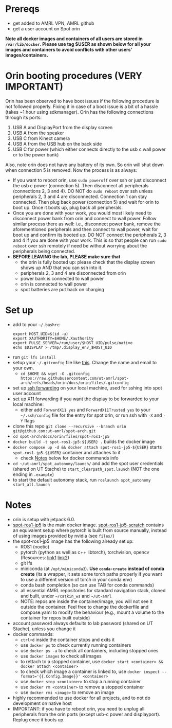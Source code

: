 # Prereqs
- get added to AMRL VPN, AMRL github
- get a user account on Spot orin

**Note all docker images and containers of all users are stored in `/var/lib/docker`. Please use tag $USER as shown below for all your images and containers to avoid conflicts with other users' images/containers.**

# Orin booting procedures (VERY IMPORTANT)
Orin has been observed to have boot issues if the following procedure is not followed properly. Fixing it in case of a boot issue is a bit of a hassle (takes ~1 hour using sdkmanager). Orin has the following connections through its ports:
1. USB A and DisplayPort from the display screen
2. USB A from the speaker
3. USB C from Kinect camera
4. USB A from the USB hub on the back side
5. USB C for power (which either connects directly to the usb c wall power or to the power bank)

Also, note orin does not have any battery of its own. So orin will shut down when connection 5 is removed.
Now the process is as always:
* If you want to reboot orin, use `sudo poweroff` over ssh or just disconnect the usb c power (connection 5). Then disconnect all peripherals (connections 2, 3 and 4). DO NOT do `sudo reboot` over ssh unless peripherals 2, 3 and 4 are disconnected. Connection 1 can stay connected. Then plug back power (connection 5) and wait for orin to boot up. Once it boots up, plug back all peripherals.
* Once you are done with your work, you would most likely need to disconnect power bank from orin and connect to wall power. Follow similar process there as well: i.e., disconnect power bank, remove the aforementioned peripherals and then connect to wall power, wait for boot up and confirm its booted up. DO NOT connect the peripherals 2, 3 and 4 if you are done with your work. This is so that people can run `sudo reboot` over ssh remotely if need be without worrying about the peripherals being connected.
* **BEFORE LEAVING the lab, PLEASE make sure that**
    - the orin is fully booted up: please check that the display screen shows up AND that you can ssh into it.
    - peripherals 2, 3 and 4 are disconnected from orin
    - power bank is connected to wall power
    - orin is connected to wall power
    - spot batteries are put back on charging

# Set up
- add to your `~/.bashrc`:
    ```
    export HOST_UID=$(id -u)
    export XAUTHORITY=$HOME/.Xauthority
    export PULSE_SERVER=/run/user/$HOST_UID/pulse/native
    echo $DISPLAY > /tmp/.display_env_$HOST_UID
    ```
- run `git lfs install`
- setup your `~/.gitconfig` file like [this](files/.gitconfig). Change the name and email to your own.
    * `cd $HOME && wget -O .gitconfig https://raw.githubusercontent.com/ut-amrl/spot-arch/refs/heads/orin/docs/orin/files/.gitconfig`
- set up [ssh forwarding](https://docs.github.com/en/authentication/connecting-to-github-with-ssh/using-ssh-agent-forwarding) on your local machine, used for sshing into spot user account
- set up X11 forwarding if you want the display to be forwarded to your local machine:
    * either add `ForwardX11 yes` and `ForwardX11Trusted yes` to your `~/.ssh/config` file for the entry for spot orin, or run ssh with `-X` and `-Y` flags
- clone this repo `git clone --recursive --branch orin git@github.com:ut-amrl/spot-arch.git`
- `cd spot-arch/docs/orin/files/spot-ros1-jp5`
- `docker build -t spot-ros1-jp5:${USER} .` builds the docker image
- `docker compose up -d && docker attach spot-ros1-jp5-${USER}` starts `spot-ros1-jp5-${USER}` container and attaches to it
    * check [Notes](https://github.com/ut-amrl/spot-arch/blob/orin/docs/orin/userguide.md#notes) below for docker commands info
- `cd ~/ut-amrl/spot_autonomy/launch/` and add the spot user credentials (shared on UT Stache) to `start_clearpath_spot.launch` (NOT the one ending in `.example`)
- to start the default autonomy stack, run `roslaunch spot_autonomy start_all.launch`

# Notes
- orin is setup with jetpack 6.0.
- [spot-ros1-jp5](files/spot-ros1-jp5/) is the main docker image. [spot-ros1-jp5-scratch](files/spot-ros1-jp5-scratch/) contains an equivalent setup where pytorch is built from source manually, instead of using images provided by nvidia (see `files/`)
- the spot-ros1-jp5 image has the following already set up:
    * ROS1 (noetic)
    * pytorch (python as well as c++ libtorch), torchvision, opencv (Resources: [link1](https://forums.developer.nvidia.com/t/pytorch-for-jetson/72048) [link2](https://docs.nvidia.com/deeplearning/frameworks/install-pytorch-jetson-platform/index.html))
    * git lfs
    * miniconda (at `/opt/miniconda3`). **Use `conda-create` instead of conda create** (its a wrapper, it sets some torch paths properly if you want to use a different version of torch in your conda env)
    * conda bash completion (so can use TAB for conda commands)
    * all essential AMRL repositories for standard navigation stack, cloned and built, under `~/catkin_ws` and `~/ut-amrl`
    * NOTE: repos are inside the container/image, you will not see it outside the container. Feel free to change the dockerfile and compose.yaml to modify the behaviour (e.g., mount a volume to the container for repos built outside)
- account password always defaults to lab password (shared on UT Stache), unless you change it
- docker commands:
    * `ctrl+d` inside the container stops and exits it
    * use `docker ps` to check currently running containers
    * use `docker ps -a` to check all containers, including stopped ones
    * use `docker images` to check all images
    * to rettach to a stopped container, use `docker start <container> && docker attach <container>`
    * to check which image a container is linked to, use `docker inspect --format='{{.Config.Image}}' <container>`
    * use `docker stop <container>` to stop a running container
    * use `docker rm <container>` to remove a stopped container
    * use `docker rmi <image>` to remove an image
- highly recommended to use docker for all projects, and to not do development on native host
- IMPORTANT: if you have to reboot orin, you need to unplug all peripherals from the orin ports (except usb-c power and displayport). Replug once it boots up.